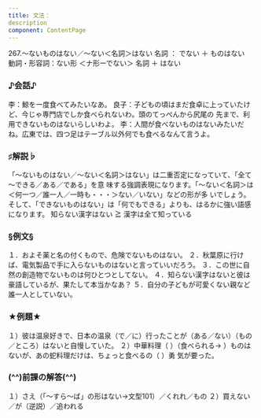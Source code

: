 ```yaml
---
title: 文法：
description
component: ContentPage
---
```



267.～ないものはない／～ない＜名詞＞はない
名詞 ： でない ＋ ものはない  
動詞・形容詞：ない形 ＜ナ形ーでない＞ 名詞 ＋ はない
### ♪会話♪
李：鯨を一度食べてみたいなあ。
良子：子どもの頃はまだ食卓に上っていたけど、今じゃ専門店でしか食べられないわ。頭のてっぺんから尻尾の 先まで、利用できないものはないらしいわよ。
李：人間が食べないものはないみたいだね。広東では、四つ足はテーブル以外何でも食べるなんて言うよ。
### ♯解説♭
「～ないものはない／～ない＜名詞＞はない」は二重否定になっていて、「全て～できる／ある／である」を意 味する強調表現になります。「～ない＜名詞＞は＜何一つ／誰一人／一時も・・・＞ない／いない」などの形が多 いでしょう。そして、「できないものはない」は「何でもできる」よりも、はるかに強い語感になります。
知らない漢字はない ≧ 漢字は全て知っている
### §例文§
１．およそ薬と名の付くもので、危険でないものはない。
２．秋葉原に行けば、電気製品で手に入らないものはないと言っていいだろう。
３．この世に自然の創造物でないものは何ひとつとしてない。
４．知らない漢字はないと彼は豪語しているが、果たして本当かなあ？
５．自分の子どもが可愛くない親など誰一人としていない。
### ★例題★
１）彼は温泉好きで、日本の温泉（で／に）行ったことが（ある／ない）（もの／ところ）はないと自慢していた。
２）中華料理（ ）（食べられる→ ）ものはないが、あの蛇料理だけは、ちょっと食べるの（ ）勇
気が要った。
### (^^)前課の解答(^^)
１）さえ（「～すら～ば」の形はない→文型101）／くれれ／もの
２）買えない／が（逆説）／追われる
